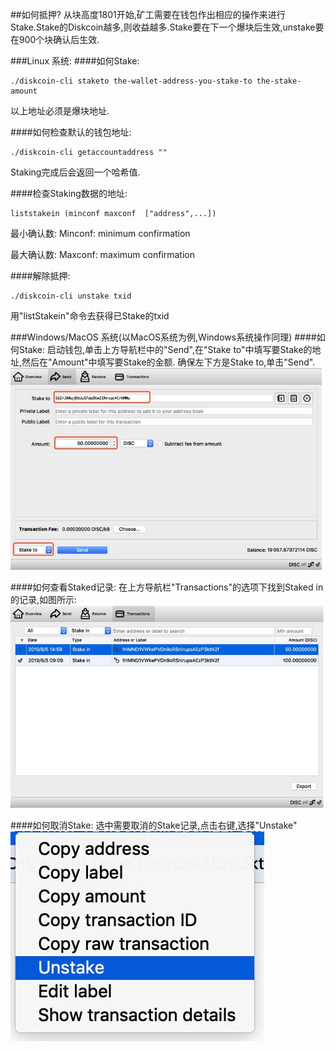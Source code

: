 ##如何抵押?
从块高度1801开始,矿工需要在钱包作出相应的操作来进行Stake.Stake的Diskcoin越多,则收益越多.Stake要在下一个爆块后生效,unstake要在900个块确认后生效.

###Linux 系统:
####如何Stake:
```
./diskcoin-cli staketo the-wallet-address-you-stake-to the-stake-amount  
```
以上地址必须是爆块地址.

####如何检查默认的钱包地址:
```
./diskcoin-cli getaccountaddress ""
```
Staking完成后会返回一个哈希值.

####检查Staking数据的地址:
```
liststakein (minconf maxconf  ["address",...])
```
最小确认数: Minconf: minimum confirmation

最大确认数: Maxconf: maximum confirmation

####解除抵押:
```
./diskcoin-cli unstake txid
```
用"listStakein"命令去获得已Stake的txid


###Windows/MacOS 系统(以MacOS系统为例,Windows系统操作同理)
####如何Stake:
启动钱包,单击上方导航栏中的"Send",在"Stake to"中填写要Stake的地址,然后在"Amount"中填写要Stake的金额. 确保左下方是Stake to,单击"Send".
![alt](image/Staketo.jpg)

####如何查看Staked记录:
在上方导航栏"Transactions"的选项下找到Staked in的记录,如图所示:
![alt](image/Transactions.jpg)

####如何取消Stake:
选中需要取消的Stake记录,点击右键,选择"Unstake"
![alt](image/unstake.jpg)